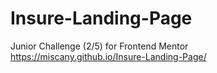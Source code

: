 # Insure-Landing-Page
Junior Challenge (2/5) for Frontend Mentor 
https://miscany.github.io/Insure-Landing-Page/
